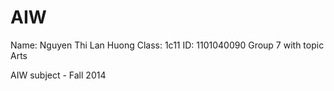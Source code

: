 AIW
===
Name: Nguyen Thi Lan Huong
Class: 1c11
ID: 1101040090
Group 7 with topic Arts

AIW subject - Fall 2014
